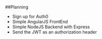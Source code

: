 ##Planning
* Sign up for Auth0
* Simple AngularJS FrontEnd
* Simple NodeJS Backend with Express
* Send the JWT as an authorization header
